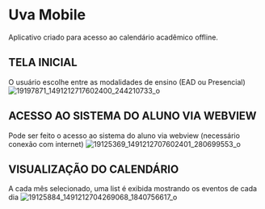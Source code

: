 # Uva Mobile
Aplicativo criado para acesso ao calendário acadêmico offline.

## TELA INICIAL 
O usuário escolhe entre as modalidades de ensino (EAD ou Presencial)
![19197871_1491212717602400_244210733_o](https://user-images.githubusercontent.com/28651969/43471584-b509223e-94c1-11e8-950c-ab6230e30f16.png)


## ACESSO AO SISTEMA DO ALUNO VIA WEBVIEW
Pode ser feito o acesso ao sistema do aluno via webview (necessário conexão com internet)
![19125369_1491212707602401_280699553_o](https://user-images.githubusercontent.com/28651969/43471664-e708e756-94c1-11e8-9d83-28792b32ef55.png)


## VISUALIZAÇÃO DO CALENDÁRIO
A cada mês selecionado, uma list é exibida mostrando os eventos de cada dia
![19125884_1491212704269068_1840756617_o](https://user-images.githubusercontent.com/28651969/43471643-d9525336-94c1-11e8-918d-62fa6e7e496d.png)
